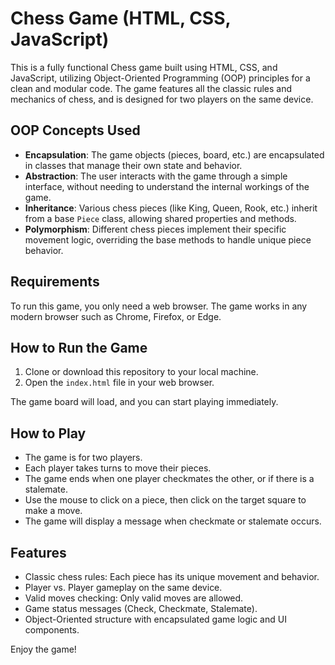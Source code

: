 # Chess Game (HTML, CSS, JavaScript)

This is a fully functional Chess game built using HTML, CSS, and JavaScript, utilizing Object-Oriented Programming (OOP) principles for a clean and modular code. The game features all the classic rules and mechanics of chess, and is designed for two players on the same device.

## OOP Concepts Used

- **Encapsulation**: The game objects (pieces, board, etc.) are encapsulated in classes that manage their own state and behavior.
- **Abstraction**: The user interacts with the game through a simple interface, without needing to understand the internal workings of the game.
- **Inheritance**: Various chess pieces (like King, Queen, Rook, etc.) inherit from a base `Piece` class, allowing shared properties and methods.
- **Polymorphism**: Different chess pieces implement their specific movement logic, overriding the base methods to handle unique piece behavior.

## Requirements

To run this game, you only need a web browser. The game works in any modern browser such as Chrome, Firefox, or Edge.

## How to Run the Game

1. Clone or download this repository to your local machine.
2. Open the `index.html` file in your web browser.

The game board will load, and you can start playing immediately.

## How to Play

- The game is for two players.
- Each player takes turns to move their pieces.
- The game ends when one player checkmates the other, or if there is a stalemate.
- Use the mouse to click on a piece, then click on the target square to make a move.
- The game will display a message when checkmate or stalemate occurs.

## Features

- Classic chess rules: Each piece has its unique movement and behavior.
- Player vs. Player gameplay on the same device.
- Valid moves checking: Only valid moves are allowed.
- Game status messages (Check, Checkmate, Stalemate).
- Object-Oriented structure with encapsulated game logic and UI components.

Enjoy the game!
